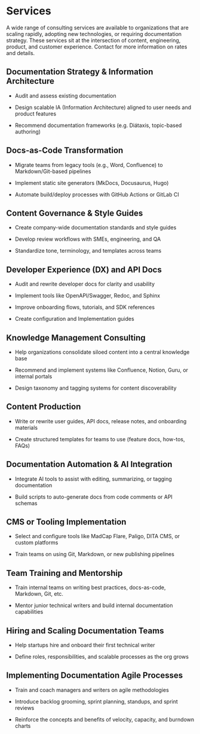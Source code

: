 # Services

A wide range of consulting services are available to organizations that are scaling rapidly, adopting new technologies, or requiring documentation strategy. These services sit at the intersection of content, engineering, product, and customer experience. Contact for more information on rates and details. 

## Documentation Strategy & Information Architecture

* Audit and assess existing documentation

* Design scalable IA (Information Architecture) aligned to user needs and product features

* Recommend documentation frameworks (e.g. Diátaxis, topic-based authoring)

## Docs-as-Code Transformation

* Migrate teams from legacy tools (e.g., Word, Confluence) to Markdown/Git-based pipelines

* Implement static site generators (MkDocs, Docusaurus, Hugo)

* Automate build/deploy processes with GitHub Actions or GitLab CI

## Content Governance & Style Guides

* Create company-wide documentation standards and style guides

* Develop review workflows with SMEs, engineering, and QA

* Standardize tone, terminology, and templates across teams

## Developer Experience (DX) and API Docs

* Audit and rewrite developer docs for clarity and usability

* Implement tools like OpenAPI/Swagger, Redoc, and Sphinx

* Improve onboarding flows, tutorials, and SDK references

* Create configuration and Implementation guides

## Knowledge Management Consulting

* Help organizations consolidate siloed content into a central knowledge base

* Recommend and implement systems like Confluence, Notion, Guru, or internal portals

* Design taxonomy and tagging systems for content discoverability

## Content Production

* Write or rewrite user guides, API docs, release notes, and onboarding materials

* Create structured templates for teams to use (feature docs, how-tos, FAQs)

## Documentation Automation & AI Integration

* Integrate AI tools to assist with editing, summarizing, or tagging documentation

* Build scripts to auto-generate docs from code comments or API schemas

## CMS or Tooling Implementation

* Select and configure tools like MadCap Flare, Paligo, DITA CMS, or custom platforms

* Train teams on using Git, Markdown, or new publishing pipelines

## Team Training and Mentorship

* Train internal teams on writing best practices, docs-as-code, Markdown, Git, etc.

* Mentor junior technical writers and build internal documentation capabilities

## Hiring and Scaling Documentation Teams

* Help startups hire and onboard their first technical writer

* Define roles, responsibilities, and scalable processes as the org grows

## Implementing Documentation Agile Processes

* Train and coach managers and writers on agile methodologies
  
* Introduce backlog grooming, sprint planning, standups, and sprint reviews
  
* Reinforce the concepts and benefits of velocity, capacity, and burndown charts


